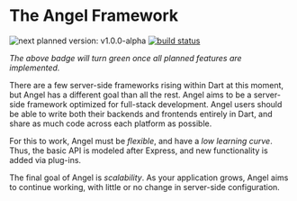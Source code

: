 # The Angel Framework

![next planned version: v1.0.0-alpha](https://img.shields.io/badge/next%20release-v1.0.0--alpha-blue.svg)
[![build status](https://travis-ci.org/angel-dart/roadmap.svg)](https://travis-ci.org/angel-dart/roadmap)

*The above badge will turn green once all planned features are implemented.*

There are a few server-side frameworks rising within Dart at this moment, but Angel has a different goal than all the rest.
Angel aims to be a server-side framework optimized for full-stack development. Angel users should be able to write both
their backends and frontends entirely in Dart, and share as much code across each platform as possible.

For this to work, Angel must be *flexible*, and have a *low learning curve*. Thus, the basic API is modeled after Express, and
new functionality is added via plug-ins.

The final goal of Angel is *scalability*. As your application grows, Angel aims to continue working, with little or no change in
server-side configuration.

